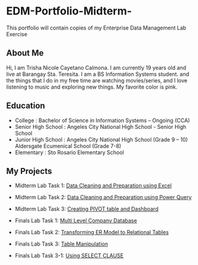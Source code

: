 # EDM-Portfolio-Midterm-
This portfolio will contain copies of my Enterprise Data Management Lab Exercise
## About Me
Hi, I am Trisha Nicole Cayetano Calmona. I am currently 19 years old and live at Barangay Sta. Teresita. I am a BS Information Systems student. and the things that I do in my free time are watching movies/series, and I love listening to music and exploring new things. My favorite color is pink.
## Education
- College : Bachelor of Science in Information Systems – Ongoing (CCA)
-	Senior High School : Angeles City National High School - Senior High School
- Junior High School : Angeles City National High School (Grade 9 – 10)
                         Aldersgate Ecumenical School (Grade 7-8)
- Elementary : Sto Rosario Elementary School
## My Projects 
- Midterm Lab Task 1: [Data Cleaning and Preparation using Excel](https://github.com/Shasha0115/EDM-Portfolio-Midterm-/blob/main/Midterm%20Lab%20Task%201/READ%20ME.md)
- Midterm Lab Task 2: [Data Cleaning and Preparation using Power Query](https://github.com/Shasha0115/EDM-Portfolio-Midterm-/blob/main/Midterm%20Lab%20Task%202/README.md)
- Midterm Lab Task 3: [Creating PIVOT table and Dashboard](https://github.com/Shasha0115/EDM-Portfolio-Midterm-/blob/main/Midterm%20Lab%20Task%203/README.md)

- Finals Lab Task 1: [Multi Level Company Database](https://github.com/Shasha0115/EDM-Portfolio-Midterm-/tree/main/Finals%20Lab%20Task%201)
- Finals Lab Task 2: [Transforming ER Model to Relational Tables](https://github.com/Shasha0115/EDM-Portfolio-Midterm-/tree/main/Finals%20Lab%20Task%202)
- Finals Lab Task 3: [Table Manipulation](https://github.com/Shasha0115/EDM-Portfolio-Midterm-/tree/main/Finals%20Lab%20Task%203)
- Finals Lab Task 3-1: [Using SELECT CLAUSE](https://github.com/Shasha0115/EDM-Portfolio-Midterm-/tree/main/Finals%20Lab%20Task%203-1%20)
